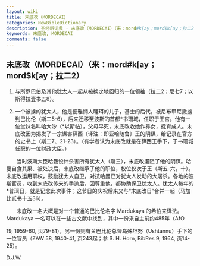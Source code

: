 ```yaml
---
layout: wiki
title: 末底改（MORDECAI）
categories: NewBibleDictionary
description: 圣经新词典 - 末底改（MORDECAI）（来：mord#k[ay；mord$k[ay；拉二2）
keywords: 末底改, MORDECAI
comments: false
---
```


## 末底改（MORDECAI）（来：mord#k[ay；mord$k[ay；拉二2）

1. 与所罗巴伯及其他犹太人一起从被掳之地回归的一位领袖（拉二2；尼七7；以斯得拉壹书五8）。

2. 一个被掳的犹太人，他是便雅悯人睚珥的儿子，基士的后代，被尼布甲尼撒掳到巴比伦（斯二5-6），后来迁移至波斯的首都*书珊城，任职于王宫。他有一位堂妹名叫哈大沙（*以斯帖），父母早死，末底改收她作养女，抚育成人。末底改因为揭发了一宗谋害薛西〔译注：即亚哈随鲁〕王的阴谋，给记录在官方的史书上（斯二7、21-23）。（有学者认为末底改就是在薛西王手下，于书珊城任职的一位财政大臣。）

　　当时波斯大臣哈曼设计杀害所有犹太人（斯三），末底改遏阻了他的阴谋。哈曼自食其果、被处决后，末底改继承了他的职位，权位仅次于王（斯五-六，十）。末底改运用职权，鼓励犹太人自卫，对抗哈曼已对犹太人发动的大屠杀。各地的波斯官员，收到末底改传来的手谕后，因尊重他，都协助保卫犹太人。犹太人每年的*普珥日，就是记念此次事件；这节日的庆祝后来又与“末底改日”合并一起（马加比贰书十五36）。

　　末底改一名大概是对一个普通的巴比伦名字 Mardukaya 的希伯来译法。Mardukaya 一名可以在一些古文献中找到，其中一份来自主前约485年（AfO

19, 1959-60, 页79-81），另一份则有关巴比伦总督乌殊坦努（Ushtannu）手下的一位官员（ZAW 58, 1940-41, 页243起；参 S. H. Horn, BibRes 9, 1964, 页14-25）。

D.J.W.









